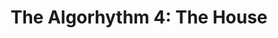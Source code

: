 ---
layout: playlist
title: "The Algorhythm 4: The House"
songs: [
    bubble-house,
    synth-city
]
---